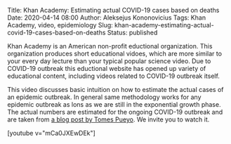 Title: Khan Academy: Estimating actual COVID-19 cases based on deaths
Date: 2020-04-14 08:00
Author: Aleksejus Kononovicius
Tags: Khan Academy, video, epidemiology
Slug: khan-academy-estimating-actual-covid-19-cases-based-on-deaths
Status: published

Khan Academy is an American non-profit eductional organization. This
organization produces short educational vidoes, which are more similar to your
every day lecture than your typical popular science video. Due to COVID-19
outbreak this eductional website has opened up variety of educational content,
including videos related to COVID-19 outbreak itself.

This video discusses basic intuition on how to estimate the actual cases of an
epidemic outbreak. In general same methodology works for any epidemic outbreak
as lons as we are still in the exponential growth phase. The actual numbers are
estimated for the ongoing COVID-19 outbreak and are taken from 
[a blog post by Tomes Pueyo](https://medium.com/@tomaspueyo/coronavirus-act-today-or-people-will-die-f4d3d9cd99ca). We invite you to watch it.

[youtube v="mCa0JXEwDEk"]
